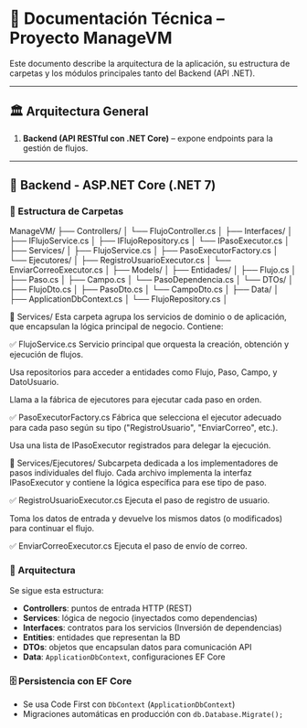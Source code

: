 # 🧠 Documentación Técnica – Proyecto ManageVM

Este documento describe la arquitectura de la aplicación, su estructura de carpetas y los módulos principales tanto del Backend (API .NET).

---

## 🏛️ Arquitectura General


1. **Backend (API RESTful con .NET Core)** – expone endpoints para la gestión de flujos.

---

## 🔧 Backend - ASP.NET Core (.NET 7)

### 📁 Estructura de Carpetas

ManageVM/ 
├── Controllers/
│   └── FlujoController.cs
│
├── Interfaces/
│   ├── IFlujoService.cs
│   ├── IFlujoRepository.cs
│   └── IPasoExecutor.cs
│
├── Services/
│   ├── FlujoService.cs
│   ├── PasoExecutorFactory.cs
│   └── Ejecutores/
│       ├── RegistroUsuarioExecutor.cs
│       └── EnviarCorreoExecutor.cs
│
├── Models/
│   ├── Entidades/
│       ├── Flujo.cs
│       ├── Paso.cs
│       ├── Campo.cs
│       └── PasoDependencia.cs
│   └── DTOs/
│       ├── FlujoDto.cs
│       ├── PasoDto.cs
│       └── CampoDto.cs
│
├── Data/
│   ├── ApplicationDbContext.cs
│   └── FlujoRepository.cs
│

📁 Services/
Esta carpeta agrupa los servicios de dominio o de aplicación, que encapsulan la lógica principal de negocio. Contiene:

✅ FlujoService.cs
Servicio principal que orquesta la creación, obtención y ejecución de flujos.

Usa repositorios para acceder a entidades como Flujo, Paso, Campo, y DatoUsuario.

Llama a la fábrica de ejecutores para ejecutar cada paso en orden.

✅ PasoExecutorFactory.cs
Fábrica que selecciona el ejecutor adecuado para cada paso según su tipo ("RegistroUsuario", "EnviarCorreo", etc.).

Usa una lista de IPasoExecutor registrados para delegar la ejecución.

📁 Services/Ejecutores/
Subcarpeta dedicada a los implementadores de pasos individuales del flujo. Cada archivo implementa la interfaz IPasoExecutor y contiene la lógica específica para ese tipo de paso.

✅ RegistroUsuarioExecutor.cs
Ejecuta el paso de registro de usuario.

Toma los datos de entrada y devuelve los mismos datos (o modificados) para continuar el flujo.

✅ EnviarCorreoExecutor.cs
Ejecuta el paso de envío de correo.



### 🧱 Arquitectura 

Se sigue esta estructura:

- **Controllers**: puntos de entrada HTTP (REST)
- **Services**: lógica de negocio (inyectados como dependencias)
- **Interfaces**: contratos para los servicios (Inversión de dependencias)
- **Entities**: entidades que representan la BD
- **DTOs**: objetos que encapsulan datos para comunicación API
- **Data**: `ApplicationDbContext`, configuraciones EF Core


### 🗄️ Persistencia con EF Core

- Se usa Code First con `DbContext` (`ApplicationDbContext`)
- Migraciones automáticas en producción con `db.Database.Migrate();`



